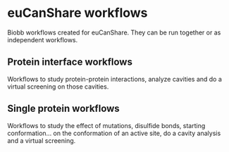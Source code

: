# euCanShare workflows

Biobb workflows created for euCanShare. They can be run together or as independent workflows.

## Protein interface workflows

Workflows to study protein-protein interactions, analyze cavities and do a virtual screening on those cavities.

## Single protein workflows

Workflows to study the effect of mutations, disulfide bonds, starting conformation... on the conformation of an active site, do a cavity analysis and a virtual screening.